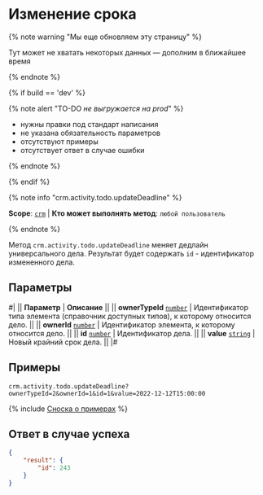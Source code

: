 # Изменение срока

{% note warning "Мы еще обновляем эту страницу" %}

Тут может не хватать некоторых данных — дополним в ближайшее время

{% endnote %}

{% if build == 'dev' %}

{% note alert "TO-DO _не выгружается на prod_" %}

- нужны правки под стандарт написания
- не указана обязательность параметров
- отсутствуют примеры
- отсутствует ответ в случае ошибки

{% endnote %}

{% endif %}

{% note info "crm.activity.todo.updateDeadline" %}

**Scope**: [`crm`](../../../../scopes/permissions.md) | **Кто может выполнять метод**: `любой пользователь`

{% endnote %}

Метод `crm.activity.todo.updateDeadline` меняет дедлайн универсального дела. Результат будет содержать `id` - идентификатор измененного дела.

## Параметры

#|
|| **Параметр** | **Описание** ||
|| **ownerTypeId**
[`number`](../../../../data-types.md) | Идентификатор типа элемента (справочник доступных типов), к которому относится дело. ||
|| **ownerId**
[`number`](../../../../data-types.md) | Идентификатор элемента, к которому относится дело. ||
|| **id**
[`number`](../../../../data-types.md) | Идентификатор дела. ||
|| **value**
[`string`](../../../../data-types.md) | Новый крайний срок дела. ||
|#

## Примеры

```http
crm.activity.todo.updateDeadline?ownerTypeId=2&ownerId=1&id=1&value=2022-12-12T15:00:00
```

{% include [Сноска о примерах](../../../../../_includes/examples.md) %}

## Ответ в случае успеха

```json
{
    "result": {
        "id": 243
    }
}
```